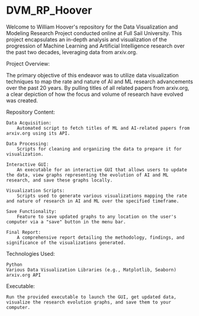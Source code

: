 # DVM_RP_Hoover
Welcome to William Hoover's repository for the Data Visualization and Modeling Research Project conducted online at Full Sail University. This project encapsulates an in-depth analysis and visualization of the progression of Machine Learning and Artificial Intelligence research over the past two decades, leveraging data from arxiv.org.

Project Overview:

The primary objective of this endeavor was to utilize data visualization techniques to map the rate and nature of AI and ML research advancements over the past 20 years. By pulling titles of all related papers from arxiv.org, a clear depiction of how the focus and volume of research have evolved was created.

Repository Content:

    Data Acquisition:
        Automated script to fetch titles of ML and AI-related papers from arxiv.org using its API.

    Data Processing:
        Scripts for cleaning and organizing the data to prepare it for visualization.

    Interactive GUI:
        An executable for an interactive GUI that allows users to update the data, view graphs representing the evolution of AI and ML research, and save these graphs locally.

    Visualization Scripts:
        Scripts used to generate various visualizations mapping the rate and nature of research in AI and ML over the specified timeframe.

    Save Functionality:
        Feature to save updated graphs to any location on the user's computer via a "save" button in the menu bar.

    Final Report:
        A comprehensive report detailing the methodology, findings, and significance of the visualizations generated.

Technologies Used:

    Python
    Various Data Visualization Libraries (e.g., Matplotlib, Seaborn)
    arxiv.org API

Executable:

    Run the provided executable to launch the GUI, get updated data, visualize the research evolution graphs, and save them to your computer.
